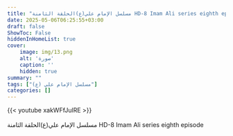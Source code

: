 ```yaml
---
title: "مسلسل الإمام علي(ع)الحلقة الثامنة HD-8 Imam Ali series eighth episode"
date: 2025-05-06T06:25:55+03:00
draft: false
ShowToc: False
hiddenInHomeList: true
cover:
    image: img/13.png
    alt: 'صورة'
    caption: ''
    hidden: true
summary: ""
tags: ["مسلسل الإمام علي (ع)"]
categories: []
---
```


{{< youtube xakWFfJulRE >}}  
<br>
مسلسل الإمام علي(ع)الحلقة الثامنة HD-8 Imam Ali series eighth episode
